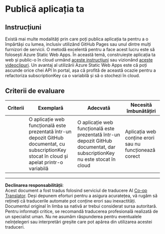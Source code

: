<!--
CO_OP_TRANSLATOR_METADATA:
{
  "original_hash": "0ccdc1faa676a485c4c6ecbddb9f9067",
  "translation_date": "2025-08-28T09:50:56+00:00",
  "source_file": "3-transport/lessons/3-visualize-location-data/assignment.md",
  "language_code": "ro"
}
-->
# Publică aplicația ta

## Instrucțiuni

Există mai multe modalități prin care poți publica aplicația ta pentru a o împărtăși cu lumea, inclusiv utilizând GitHub Pages sau unul dintre mulți furnizori de servicii. O metodă excelentă pentru a face acest lucru este să folosești Azure Static Web Apps. În această temă, construiește aplicația ta web și public-o în cloud urmând [aceste instrucțiuni](https://github.com/Azure/static-web-apps-cli) sau vizionând [aceste videoclipuri](https://www.youtube.com/watch?v=ADVGIXciYn8&list=PLlrxD0HtieHgMPeBaDQFx9yNuFxx6S1VG&index=3).
Un avantaj al utilizării Azure Static Web Apps este că poți ascunde orice chei API în portal, așa că profită de această ocazie pentru a refactoriza subscriptionKey ca o variabilă și să o stochezi în cloud.

## Criterii de evaluare

| Criterii | Exemplară                                                                                                                               | Adecvată                                                                                                           | Necesită îmbunătățiri                              |
| -------- | --------------------------------------------------------------------------------------------------------------------------------------- | ------------------------------------------------------------------------------------------------------------------ | -------------------------------------------------- |
|          | O aplicație web funcțională este prezentată într-un depozit GitHub documentat, cu subscriptionKey stocat în cloud și apelat printr-o variabilă | O aplicație web funcțională este prezentată într-un depozit GitHub documentat, dar subscriptionKey nu este stocat în cloud | Aplicația web conține erori sau nu funcționează corect |

---

**Declinarea responsabilității**:  
Acest document a fost tradus folosind serviciul de traducere AI [Co-op Translator](https://github.com/Azure/co-op-translator). Deși depunem eforturi pentru a asigura acuratețea, vă rugăm să rețineți că traducerile automate pot conține erori sau inexactități. Documentul original în limba sa nativă ar trebui considerat sursa autoritară. Pentru informații critice, se recomandă traducerea profesională realizată de un specialist uman. Nu ne asumăm răspunderea pentru eventualele neînțelegeri sau interpretări greșite care pot apărea din utilizarea acestei traduceri.